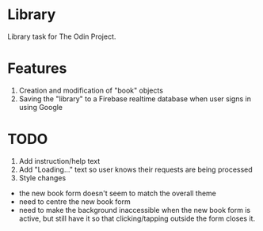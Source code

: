 # Library

Library task for The Odin Project.

# Features

1. Creation and modification of "book" objects
2. Saving the "library" to a Firebase realtime database when user signs in using Google

# TODO

1. Add instruction/help text
2. Add "Loading..." text so user knows their requests are being processed
3. Style changes
  - the new book form doesn't seem to match the overall theme
  - need to centre the new book form
  - need to make the background inaccessible when the new book form is active, but still have it so that clicking/tapping outside the form closes it.
